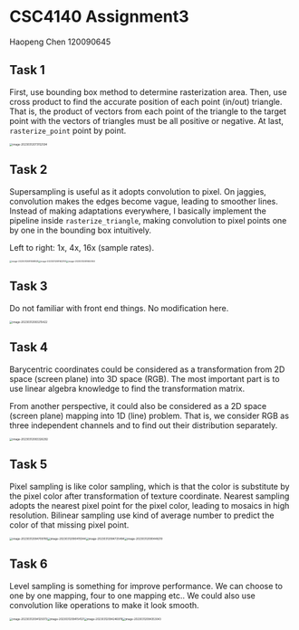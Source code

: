 # CSC4140 Assignment3

Haopeng Chen 120090645

## Task 1

First, use bounding box method to determine rasterization area. Then, use cross product to find the accurate position of each point (in/out) triangle. That is, the product of vectors from each point of the triangle to the target point with the vectors of triangles must be all positive or negative. At last, `rasterize_point` point by point.

<img src="./Report.assets/image-20230312073152594.png" alt="image-20230312073152594" style="zoom: 33%;" />

## Task 2

Supersampling is useful as it adopts convolution to pixel. On jaggies, convolution makes the edges become vague, leading to smoother lines. Instead of making adaptations everywhere, I basically implement the pipeline inside `rasterize_triangle`, making convolution to pixel points one by one in the bounding box intuitively.

Left to right: 1x, 4x, 16x (sample rates).

<img src="./Report.assets/image-20230312081558828.png" alt="image-20230312081558828" style="zoom:25%;" /><img src="./Report.assets/image-20230312081622151.png" alt="image-20230312081622151" style="zoom:25%;" /><img src="./Report.assets/image-20230312081650950.png" alt="image-20230312081650950" style="zoom:25%;" />

## Task 3

Do not familiar with front end things. No modification here.

<img src="./Report.assets/image-20230312083215422.png" alt="image-20230312083215422" style="zoom: 33%;" />

## Task 4

Barycentric coordinates could be considered as a transformation from 2D space (screen plane) into 3D space (RGB). The most important part is to use linear algebra knowledge to find the transformation matrix. 

From another perspective, it could also be considered as a 2D space (screen plane) mapping into 1D (line) problem. That is, we consider RGB as three independent channels and to find out their distribution separately.

<img src="./Report.assets/image-20230312083326292.png" alt="image-20230312083326292" style="zoom: 33%;" />

## Task 5

Pixel sampling is like color sampling, which is that the color is substitute by the pixel color after transformation of texture coordinate. Nearest sampling adopts the nearest pixel point for the pixel color, leading to mosaics in high resolution. Bilinear sampling use kind of average number to predict the color of that missing pixel point.

<img src="./Report.assets/image-20230312084709785.png" alt="image-20230312084709785" style="zoom: 33%;" /><img src="./Report.assets/image-20230312090415044.png" alt="image-20230312090415044" style="zoom:33%;" /><img src="./Report.assets/image-20230312084725484.png" alt="image-20230312084725484" style="zoom: 33%;" /><img src="./Report.assets/image-20230312090448219.png" alt="image-20230312090448219" style="zoom:33%;" />

## Task 6

Level sampling is something for improve performance. We can choose to one by one mapping, four to one mapping etc.. We could also use convolution like operations to make it look smooth.

<img src="./Report.assets/image-20230312094125073.png" alt="image-20230312094125073" style="zoom:33%;" /><img src="./Report.assets/image-20230312094154121.png" alt="image-20230312094154121" style="zoom:33%;" /><img src="./Report.assets/image-20230312094246979.png" alt="image-20230312094246979" style="zoom:33%;" /><img src="./Report.assets/image-20230312094353043.png" alt="image-20230312094353043" style="zoom:33%;" />
